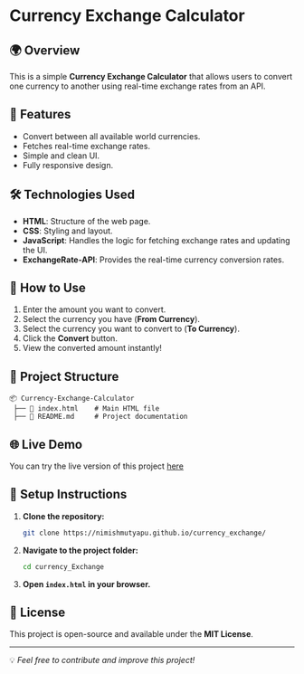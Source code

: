 # Currency Exchange Calculator

## 🌍 Overview
This is a simple **Currency Exchange Calculator** that allows users to convert one currency to another using real-time exchange rates from an API.

## 📌 Features
- Convert between all available world currencies.
- Fetches real-time exchange rates.
- Simple and clean UI.
- Fully responsive design.

## 🛠️ Technologies Used
- **HTML**: Structure of the web page.
- **CSS**: Styling and layout.
- **JavaScript**: Handles the logic for fetching exchange rates and updating the UI.
- **ExchangeRate-API**: Provides the real-time currency conversion rates.

## 🚀 How to Use
1. Enter the amount you want to convert.
2. Select the currency you have (**From Currency**).
3. Select the currency you want to convert to (**To Currency**).
4. Click the **Convert** button.
5. View the converted amount instantly!

## 📂 Project Structure
```
📦 Currency-Exchange-Calculator
 ├── 📄 index.html    # Main HTML file
 ├── 📄 README.md     # Project documentation
```

## 🌐 Live Demo
You can try the live version of this project [here](https://nimishmutyapu.github.io/currency_exchange/) 

## 🔧 Setup Instructions
1. **Clone the repository:**
   ```sh
   git clone https://nimishmutyapu.github.io/currency_exchange/
   ```
2. **Navigate to the project folder:**
   ```sh
   cd currency_Exchange
   ```
3. **Open `index.html` in your browser.**

## 📜 License
This project is open-source and available under the **MIT License**.

---
💡 *Feel free to contribute and improve this project!*

